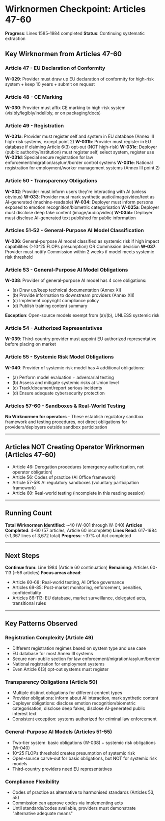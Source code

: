 # Wirknormen Checkpoint: Articles 47-60

**Progress**: Lines 1585-1984 completed
**Status**: Continuing systematic extraction

## Key Wirknormen from Articles 47-60

### Article 47 - EU Declaration of Conformity
**W-029**: Provider must draw up EU declaration of conformity for high-risk system + keep 10 years + submit on request

### Article 48 - CE Marking
**W-030**: Provider must affix CE marking to high-risk system (visibly/legibly/indelibly, or on packaging/docs)

### Article 49 - Registration
**W-031a**: Provider must register self and system in EU database (Annex III high-risk systems, except point 2)
**W-031b**: Provider must register in EU database if claiming Article 6(3) opt-out (NOT high-risk)
**W-031c**: Deployer (public authority/institution) must register self, select system, register use
**W-031d**: Special secure registration for law enforcement/migration/asylum/border control systems
**W-031e**: National registration for employment/worker management systems (Annex III point 2)

### Article 50 - Transparency Obligations
**W-032**: Provider must inform users they're interacting with AI (unless obvious)
**W-033**: Provider must mark synthetic audio/image/video/text as AI-generated (machine-readable)
**W-034**: Deployer must inform persons exposed to emotion recognition/biometric categorisation
**W-035a**: Deployer must disclose deep fake content (image/audio/video)
**W-035b**: Deployer must disclose AI-generated text published for public information

### Articles 51-52 - General-Purpose AI Model Classification
**W-036**: General-purpose AI model classified as systemic risk if high impact capabilities (>10^25 FLOPs presumption) OR Commission decision
**W-037**: Provider must notify Commission within 2 weeks if model meets systemic risk threshold

### Article 53 - General-Purpose AI Model Obligations
**W-038**: Provider of general-purpose AI model has 4 core obligations:
- (a) Draw up/keep technical documentation (Annex XI)
- (b) Provide information to downstream providers (Annex XII)
- (c) Implement copyright compliance policy
- (d) Publish training content summary

**Exception**: Open-source models exempt from (a)/(b), UNLESS systemic risk

### Article 54 - Authorized Representatives
**W-039**: Third-country provider must appoint EU authorized representative before placing on market

### Article 55 - Systemic Risk Model Obligations
**W-040**: Provider of systemic risk model has 4 additional obligations:
- (a) Perform model evaluation + adversarial testing
- (b) Assess and mitigate systemic risks at Union level
- (c) Track/document/report serious incidents
- (d) Ensure adequate cybersecurity protection

### Articles 57-60 - Sandboxes & Real-World Testing
**No Wirknormen for operators** - These establish regulatory sandbox framework and testing procedures, not direct obligations for providers/deployers outside sandbox participation

---

## Articles NOT Creating Operator Wirknormen (Articles 47-60)

- Article 46: Derogation procedures (emergency authorization, not operator obligation)
- Article 56: Codes of practice (AI Office framework)
- Article 57-59: AI regulatory sandboxes (voluntary participation framework)
- Article 60: Real-world testing (incomplete in this reading session)

---

## Running Count

**Total Wirknormen Identified**: ~40 (W-001 through W-040)
**Articles Completed**: 4-60 (57 articles, Article 60 incomplete)
**Lines Read**: 617-1984 (~1,367 lines of 3,672 total)
**Progress**: ~37% of Act completed

---

## Next Steps

**Continue from**: Line 1984 (Article 60 continuation)
**Remaining**: Articles 60-113 (~56 articles)
**Focus areas ahead**:
- Article 60-68: Real-world testing, AI Office governance
- Articles 69-85: Post-market monitoring, enforcement, penalties, confidentiality
- Articles 86-113: EU database, market surveillance, delegated acts, transitional rules

---

## Key Patterns Observed

### Registration Complexity (Article 49)
- Different registration regimes based on system type and use case
- EU database for most Annex III systems
- Secure non-public section for law enforcement/migration/asylum/border
- National registration for employment systems
- Even Article 6(3) opt-out systems must register

### Transparency Obligations (Article 50)
- Multiple distinct obligations for different content types
- Provider obligations: inform about AI interaction, mark synthetic content
- Deployer obligations: disclose emotion recognition/biometric categorisation, disclose deep fakes, disclose AI-generated public interest text
- Consistent exception: systems authorized for criminal law enforcement

### General-Purpose AI Models (Articles 51-55)
- Two-tier system: basic obligations (W-038) + systemic risk obligations (W-040)
- 10^25 FLOPs threshold creates presumption of systemic risk
- Open-source carve-out for basic obligations, but NOT for systemic risk models
- Third-country providers need EU representatives

### Compliance Flexibility
- Codes of practice as alternative to harmonised standards (Articles 53, 55)
- Commission can approve codes via implementing acts
- Until standards/codes available, providers must demonstrate "alternative adequate means"
